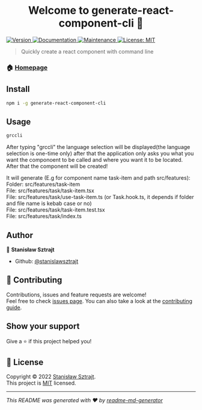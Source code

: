 <h1 align="center">Welcome to generate-react-component-cli 👋</h1>
<p>
  <a href="https://www.npmjs.com/package/generate-react-component-cli" target="_blank">
    <img alt="Version" src="https://img.shields.io/npm/v/generate-react-component-cli.svg">
  </a>
  <a href="https://github.com/stanislawsztrajt/generate-react-component-cli#readme" target="_blank">
    <img alt="Documentation" src="https://img.shields.io/badge/documentation-yes-brightgreen.svg" />
  </a>
  <a href="https://github.com/stanislawsztrajt/generate-react-component-cli/graphs/commit-activity" target="_blank">
    <img alt="Maintenance" src="https://img.shields.io/badge/Maintained%3F-yes-green.svg" />
  </a>
  <a href="https://github.com/stanislawsztrajt/generate-react-component-cli/blob/master/LICENSE" target="_blank">
    <img alt="License: MIT" src="https://img.shields.io/github/license/stanislawsztrajt/generate-react-component-cli" />
  </a>
</p>

> Quickly create a react component with command line

### 🏠 [Homepage](https://github.com/stanislawsztrajt/generate-react-component-cli#readme)

## Install

```sh
npm i -g generate-react-component-cli
```

## Usage

```sh
grccli
```

After typing "grccli" the language selection will be displayed(the language selection is one-time only) after that the application only asks you what you want the componoent to be called and where you want it to be located. After that the component will be created!

It will generate (E.g for component name task-item and path src/features): <br />
Folder: src/features/task-item <br />
File: src/features/task/task-item.tsx <br />
File: src/features/task/use-task-item.ts (or Task.hook.ts, it depends if folder and file name is kebab case or no) <br />
File: src/features/task/task-item.test.tsx <br />
File: src/features/task/index.ts <br />

## Author

👤 **Stanisław Sztrajt**

* Github: [@stanislawsztrajt](https://github.com/stanislawsztrajt)

## 🤝 Contributing

Contributions, issues and feature requests are welcome!<br />Feel free to check [issues page](https://github.com/stanislawsztrajt/generate-react-component-cli/issues). You can also take a look at the [contributing guide](https://github.com/stanislawsztrajt/generate-react-component-cli/blob/master/CONTRIBUTING.md).

## Show your support

Give a ⭐️ if this project helped you!

## 📝 License

Copyright © 2022 [Stanisław Sztrajt](https://github.com/stanislawsztrajt).<br />
This project is [MIT](https://github.com/stanislawsztrajt/generate-react-component-cli/blob/master/LICENSE) licensed.

***
_This README was generated with ❤️ by [readme-md-generator](https://github.com/kefranabg/readme-md-generator)_